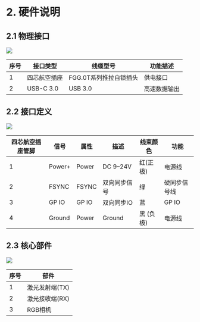 # 2. 硬件说明

## 2.1 物理接口

![](https://vvcazjv268.feishu.cn/space/api/box/stream/download/asynccode/?code=OTIwZmU1MDExNDJjOGZjNGYzMTRlYzA4MTgwNmEwMWVfczBqSHE4Z0ZzOFEyV3FkR3owY1lQVkdwUDlDdlROUU1fVG9rZW46RHQwS2JvNDJxbzJzM3h4QkdEcWNKQTY2blZjXzE3NTI0NjAyNzU6MTc1MjQ2Mzg3NV9WNA)

| 序号 | 接口类型     | 线缆型号               | 功能描述     |
| ------ | -------------- | ------------------------ | -------------- |
| 1    | 四芯航空插座 | FGG.0T系列推拉自锁插头 | 供电接口     |
| 2    | USB-C 3.0    | USB 3.0                | 高速数据输出 |

## 2.2 接口定义

![](https://vvcazjv268.feishu.cn/space/api/box/stream/download/asynccode/?code=M2FjZTEyNjk2NjVjY2RhZjMzNzY5NzBiNGVmNmJjNGFfZ1VNT09PRU1UQmN0bW91eTVwdTVtRzdsWFRKQzFjbk5fVG9rZW46RFJTWmJsamUxb0FnTnN4RkkxWGNOMU01blpmXzE3NTI0NjAyNzU6MTc1MjQ2Mzg3NV9WNA)

| 四芯航空插座管脚 | 信号   | 属性  | 描述         | 线束颜色  | 功能         |
| ------------------ | -------- | ------- | -------------- | ----------- | -------------- |
| 1                | Power+ | Power | DC 9–24V    | 红(正极)  | 电源线       |
| 2                | FSYNC  | FSYNC | 双向同步信号 | 绿        | 硬同步信号线 |
| 3                | GP IO  | GP IO | 双向同步IO   | 蓝        | GP IO        |
| 4                | Ground | Power | Ground       | 黑 (负极) | 电源线       |

## 2.3 核心部件

![](https://vvcazjv268.feishu.cn/space/api/box/stream/download/asynccode/?code=N2QxM2JmODI0MzM0OWZhM2E0ZGI0ZGUxZjNmMDBhODVfWGt5R1hPR0xlMmNkbHNpYmhXeFpBYzFReDJJU1lKeE5fVG9rZW46VDhZM2JBNmVnb1V2VlB4MnNXVmM1emZobnJoXzE3NTI0NjAyNzU6MTc1MjQ2Mzg3NV9WNA)

| 序号 | 部件           |
| ------ | ---------------- |
| 1    | 激光发射端(TX) |
| 2    | 激光接收端(RX) |
| 3    | RGB相机        |

